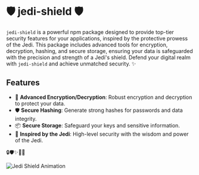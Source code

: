 # 🛡️ jedi-shield 🛡️

`jedi-shield` is a powerful npm package designed to provide top-tier security features for your applications, inspired by the protective prowess of the Jedi. This package includes advanced tools for encryption, decryption, hashing, and secure storage, ensuring your data is safeguarded with the precision and strength of a Jedi's shield. Defend your digital realm with `jedi-shield` and achieve unmatched security. ✨

## Features

- 🔐 **Advanced Encryption/Decryption**: Robust encryption and decryption to protect your data.
- 🛡️ **Secure Hashing**: Generate strong hashes for passwords and data integrity.
- 📦 **Secure Storage**: Safeguard your keys and sensitive information.
- 🌌 **Inspired by the Jedi**: High-level security with the wisdom and power of the Jedi.

🔒🛡️✨💫🌠

![Jedi Shield Animation](https://media.giphy.com/media/3o7buirYcmV5nSwIRW/giphy.gif)
